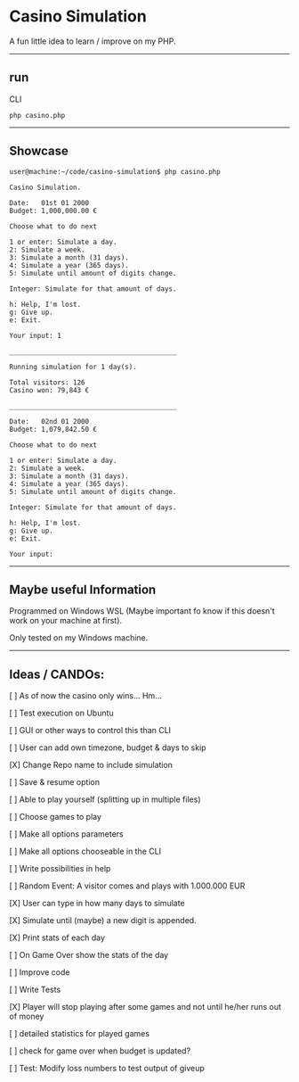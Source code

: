 # Casino Simulation

A fun little idea to learn / improve on my PHP.

---

## run

CLI
```
php casino.php
```

---

## Showcase

```
user@machine:~/code/casino-simulation$ php casino.php

Casino Simulation.

Date:   01st 01 2000
Budget: 1,000,000.00 €

Choose what to do next

1 or enter: Simulate a day.
2: Simulate a week.
3: Simulate a month (31 days).
4: Simulate a year (365 days).
5: Simulate until amount of digits change.

Integer: Simulate for that amount of days.

h: Help, I'm lost.
g: Give up.
e: Exit.

Your input: 1

__________________________________________

Running simulation for 1 day(s).

Total visitors: 126
Casino won: 79,843 €

__________________________________________

Date:   02nd 01 2000
Budget: 1,079,842.50 €

Choose what to do next

1 or enter: Simulate a day.
2: Simulate a week.
3: Simulate a month (31 days).
4: Simulate a year (365 days).
5: Simulate until amount of digits change.

Integer: Simulate for that amount of days.

h: Help, I'm lost.
g: Give up.
e: Exit.

Your input:

```

---

## Maybe useful Information

Programmed on Windows WSL (Maybe important fo know if this doesn't work on your machine at first).

Only tested on my Windows machine. 

---

## Ideas / CANDOs:

[ ] As of now the casino only wins... Hm...

[ ] Test execution on Ubuntu

[ ] GUI or other ways to control this than CLI

[ ] User can add own timezone, budget & days to skip

[X] Change Repo name to include simulation

[ ] Save & resume option

[ ] Able to play yourself (splitting up in multiple files)

[ ] Choose games to play

[ ] Make all options parameters

[ ] Make all options chooseable in the CLI

[ ] Write possibilities in help

[ ] Random Event: A visitor comes and plays with 1.000.000 EUR

[X] User can type in how many days to simulate

[X] Simulate until (maybe) a new digit is appended.

[X] Print stats of each day

[ ] On Game Over show the stats of the day

[ ] Improve code

[ ] Write Tests

[X] Player will stop playing after some games and not until he/her runs out of money

[ ] detailed statistics for played games

[ ] check for game over when budget is updated?

[ ] Test: Modify loss numbers to test output of giveup
